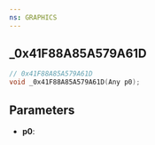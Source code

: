 ```yaml
---
ns: GRAPHICS
---
```

## _0x41F88A85A579A61D

```c
// 0x41F88A85A579A61D
void _0x41F88A85A579A61D(Any p0);
```

## Parameters
* **p0**:
